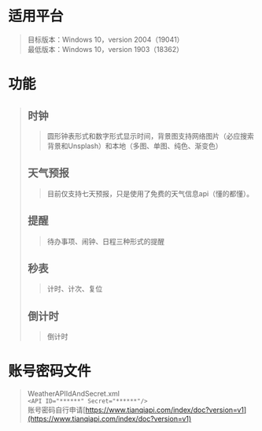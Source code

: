 # 适用平台
>目标版本：Windows 10，version 2004（19041）  
>最低版本：Windows 10，version 1903（18362）
# 功能
>## 时钟
>>圆形钟表形式和数字形式显示时间，背景图支持网络图片（必应搜索背景和Unsplash）和本地（多图、单图、纯色、渐变色）
>## 天气预报
>>目前仅支持七天预报，只是使用了免费的天气信息api（懂的都懂）。
>## 提醒
>>待办事项、闹钟、日程三种形式的提醒
>## 秒表
>>计时、计次、复位
>## 倒计时
>>倒计时
# 账号密码文件
>WeatherAPIIdAndSecret.xml  
>`<API ID="******" Secret="******"/>`  
>账号密码自行申请[https://www.tianqiapi.com/index/doc?version=v1](https://www.tianqiapi.com/index/doc?version=v1)
